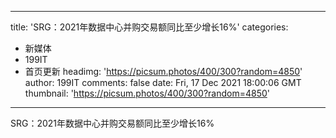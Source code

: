
---
title: 'SRG：2021年数据中心并购交易额同比至少增长16%'
categories: 
 - 新媒体
 - 199IT
 - 首页更新
headimg: 'https://picsum.photos/400/300?random=4850'
author: 199IT
comments: false
date: Fri, 17 Dec 2021 18:00:06 GMT
thumbnail: 'https://picsum.photos/400/300?random=4850'
---

<div>   
SRG：2021年数据中心并购交易额同比至少增长16%  
</div>
            